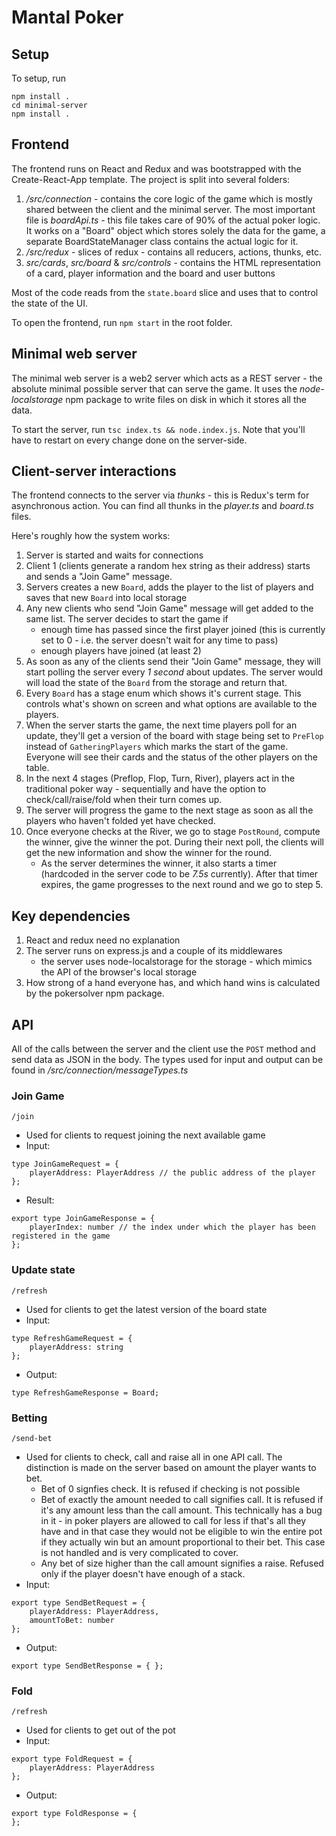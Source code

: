 # Mantal Poker

## Setup

To setup, run

```
npm install .
cd minimal-server
npm install .
```

## Frontend

The frontend runs on React and Redux and was bootstrapped with the Create-React-App template. The project is split into several folders:

1. */src/connection* - contains the core logic of the game which is mostly shared between the client and the minimal server. The most important file is *boardApi.ts* - this file takes care of 90% of the actual poker logic. It works on a "Board" object which stores solely the data for the game, a separate BoardStateManager class contains the actual logic for it.
1. */src/redux* - slices of redux - contains all reducers, actions, thunks, etc.
1. *src/cards*, *src/board* & *src/controls* - contains the HTML representation of a card, player information and the board and user buttons

Most of the code reads from the `state.board` slice and uses that to control the state of the UI.

To open the frontend, run `npm start` in the root folder.

## Minimal web server

The minimal web server is a web2 server which acts as a REST server - the absolute minimal possible server that can serve the game.
It uses the *node-localstorage* npm package to write files on disk in which it stores all the data.

To start the server, run `tsc index.ts && node.index.js`. Note that you'll have to restart on every change done on the server-side.

## Client-server interactions

The frontend connects to the server via *thunks* - this is Redux's term for asynchronous action. You can find all thunks in the *player.ts* and *board.ts* files.

Here's roughly how the system works:

1. Server is started and waits for connections
1. Client 1 (clients generate a random hex string as their address) starts and sends a "Join Game" message.
1. Servers creates a new `Board`, adds the player to the list of players and saves that new `Board` into local storage
1. Any new clients who send "Join Game" message will get added to the same list. The server decides to start the game if
    - enough time has passed since the first player joined (this is currently set to 0 - i.e. the server doesn't wait for any time to pass)
    - enough players have joined (at least 2)
1. As soon as any of the clients send their "Join Game" message, they will start polling the server every *1 second* about updates. The server would will load the state of the `Board` from the storage and return that.
1. Every `Board` has a stage enum which shows it's current stage. This controls what's shown on screen and what options are available to the players.
1. When the server starts the game, the next time players poll for an update, they'll get a version of the board with stage being set to `PreFlop` instead of `GatheringPlayers` which marks the start of the game. Everyone will see their cards and the status of the other players on the table.
1. In the next 4 stages (Preflop, Flop, Turn, River), players act in the traditional poker way - sequentially and have the option to check/call/raise/fold when their turn comes up.
1. The server will progress the game to the next stage as soon as all the players who haven't folded yet have checked.
1. Once everyone checks at the River, we go to stage `PostRound`, compute the winner, give the winner the pot. During their next poll, the clients will get the new information and show the winner for the round.
    - As the server determines the winner, it also starts a timer (hardcoded in the server code to be *7.5s* currently). After that timer expires, the game progresses to the next round and we go to step 5.  

## Key dependencies

1. React and redux need no explanation
1. The server runs on express.js and a couple of its middlewares
    - the server uses node-localstorage for the storage - which mimics the API of the browser's local storage
1. How strong of a hand everyone has, and which hand wins is calculated by the pokersolver npm package.

## API

All of the calls between the server and the client use the `POST` method and send data as JSON in the body.
The types used for input and output can be found in */src/connection/messageTypes.ts*

### Join Game
```
/join
```
* Used for clients to request joining the next available game
* Input:
```
type JoinGameRequest = {
    playerAddress: PlayerAddress // the public address of the player
};
```
* Result:
```
export type JoinGameResponse = {
    playerIndex: number // the index under which the player has been registered in the game
};
```

### Update state

```
/refresh
```
* Used for clients to get the latest version of the board state
* Input:
```
type RefreshGameRequest = {
    playerAddress: string
};
```
* Output:
```
type RefreshGameResponse = Board;
```

### Betting

```
/send-bet
```
* Used for clients to check, call and raise all in one API call. The distinction is made on the server based on amount the player wants to bet.
  * Bet of 0 signfies check. It is refused if checking is not possible
  * Bet of exactly the amount needed to call signifies call. It is refused if it's any amount less than the call amount. This technically has a bug in it - in poker players are allowed to call for less if that's all they have and in that case they would not be eligible to win the entire pot if they actually win but an amount proportional to their bet. This case is not handled and is very complicated to cover.
  * Any bet of size higher than the call amount signifies a raise. Refused only if the player doesn't have enough of a stack.
* Input:
```
export type SendBetRequest = {
    playerAddress: PlayerAddress,
    amountToBet: number
};
```
* Output:
```
export type SendBetResponse = { };
```

### Fold

```
/refresh
```
* Used for clients to get out of the pot
* Input:
```
export type FoldRequest = {
    playerAddress: PlayerAddress
};
```
* Output:
```
export type FoldResponse = {
};
```
